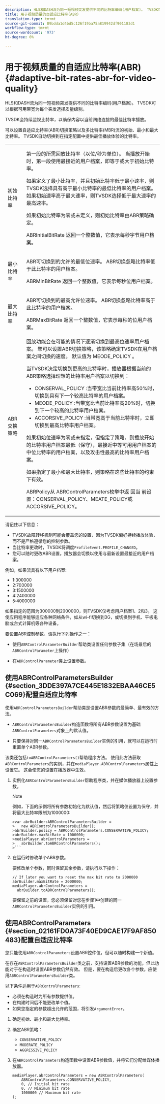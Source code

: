 ```yaml
---
description: HLS和DASH流为同一短视频突发提供不同的比特率编码(用户档案)。 TVSDK可以根据可用带宽为每个突发选择质量级别。
title: 用于视频质量的自适应比特率(ABR)
translation-type: tm+mt
source-git-commit: 89bdda1d4bd5c126f19ba75a819942df901183d1
workflow-type: tm+mt
source-wordcount: '973'
ht-degree: 0%

---
```



# 用于视频质量的自适应比特率(ABR){#adaptive-bit-rates-abr-for-video-quality}

HLS和DASH流为同一短视频突发提供不同的比特率编码(用户档案)。 TVSDK可以根据可用带宽为每个突发选择质量级别。

TVSDK会持续监视比特率，以确保内容以当前网络连接的最佳比特率播放。

可以设置自适应比特率(ABR)切换策略以及多比特率(MBR)流的初始、最小和最大比特率。 TVSDK自动切换到在指定配置中提供最佳播放体验的比特率。

<table id="table_AF838E082235406AA359BF1C1A77F85F"> 
 <tbody> 
  <tr> 
   <td colname="col01"> 初始比特率 </td> 
   <td colname="col2"> <p>第一段的所需回放比特率（以位/秒为单位）。 当播放开始时，第一段使用最接近的用户档案，即等于或大于初始比特率。 </p> <p> 如果定义了最小比特率，并且初始比特率低于最小速率，则TVSDK选择具有高于最小比特率的最低比特率的用户档案。 如果初始速率高于最大速率，则TVSDK选择低于最大速率的最高速率。 </p> <p>如果初始比特率为零或未定义，则初始比特率由ABR策略确定。 </p> <p> <span class="apiname"> ABRInitialBitRate </span> 返回一个整数值，它表示每秒字节用户档案。 </p> </td> 
  </tr> 
  <tr> 
   <td colname="col01"> 最小比特率 </td> 
   <td colname="col2"> <p>ABR可切换到的允许的最低位速率。 ABR切换忽略比特率低于此比特率的用户档案。 </p> <p> <span class="apiname"> ABRMinBitRate </span> 返回一个整数值，它表示每秒位用户档案。 </p> </td> 
  </tr> 
  <tr> 
   <td colname="col01"> 最大比特率 </td> 
   <td colname="col2"> <p>ABR可切换到的最高允许位速率。 ABR切换忽略比特率高于此比特率的用户档案。 </p> <p> <span class="apiname"> ABRMaxBitRate </span> 返回一个整数值，它表示每秒的位用户档案。 </p> </td> 
  </tr> 
  <tr> 
   <td colname="col01"> ABR交换策略 </td> 
   <td colname="col2"> 回放功能会在可能的情况下逐渐切换到最高位速率用户档案。 您可以设置ABR切换策略，该策略确定TVSDK在用户档案之间切换的速度。 默认值为<span class="codeph"> MEODE_POLICY </span>。 <p>当TVSDK决定切换到更高的比特率时，播放器根据当前的ABR策略选择理想的比特率用户档案以切换到： 
     <ul id="ul_058D0FFC944C476A83BB9E756B95DEBD"> 
      <li id="li_C690A12DC34C4754B01C2D0616FB6A0A"> <span class="codeph"> CONSERVAL_POLICY  </span>:当带宽比当前比特率高50%时，切换到具有下一个较高比特率的用户档案。 </li> 
      <li id="li_FF5BDB099B554940AC296938C7A12B81"> <span class="codeph"> MEODE_POLICY  </span>:当带宽比当前比特率高20%时，切换到下一个较高的比特率用户档案。 </li> 
      <li id="li_E602508429864C279BF78360E95718A6"> <span class="codeph"> ACCORSIVE_POLICY  </span>:当带宽高于当前比特率时，立即切换到最高比特率用户档案。 </li> 
     </ul> </p> <p>如果初始位速率为零或未指定，但指定了策略，则播放开始的比特率用户档案最低（保守），最接近中等可用用户档案的中位比特率的用户档案，以及攻击性最高的比特率用户档案。 </p> <p>如果指定了最小和最大比特率，则策略在这些比特率的约束下有效。 </p> <p> <span class="codeph"> ABRPolicy从 </span> ABRControlParameters枚举中返 <span class="codeph"> 回当 </span> 前设置：CONSERVAL_POLICY、MEATE_POLICY或ACCORSIVE_POLICY。 </p> </td> 
  </tr> 
 </tbody> 
</table>

请记住以下信息：

* TVSDK故障转移机制可能会覆盖您的设置，因为TVSDK偏好持续播放体验，而不是严格遵循您的控制参数。
* 当比特率更改时，TVSDK将调度`ProfileEvent.PROFILE_CHANGED`。
* 您可以随时更改ABR设置，播放器会切换以使用与最新设置最接近的用户档案。

例如，如果流具有以下用户档案:

* 1:300000
* 2:700000
* 3:1500000
* 4:2400000
* 5:4000000

如果指定的范围为300000到2000000，则TVSDK仅考虑用户档案1、2和3。 这使应用程序能够适应各种网络条件，如从wi-fi切换到3G，或切换到手机、平板电脑或台式计算机等各种设备。

要设置ABR控制参数，请执行下列操作之一：

* 使用`ABRControlParameterBuilder`帮助类设置任何参数子集（在场景后的`ABRControlParameter`上操作）

* 在`ABRControlParameter`类上设置参数。

## 使用ABRControlParametersBuilder {#section_3DDE397A7CE445E1832EBAA46CE5C069}配置自适应比特率

使用`ABRControlParametersBuilder`帮助类是设置ABR参数的最简单、最有效的方法。

* `ABRControlParametersBuilder`构造函数将所有ABR参数设置为基础`ABRControlParameters`对象上的默认值。

* 只要保持对同一`ABRControlParametersBuilder`实例的引用，就可以在运行时重置单个ABR参数。

该类还包括`toABRControlParameters()`帮助程序方法。 使用此方法获取`ABRControlParameters`的实例，并在`mediaPlayer.ABRControlParameters`属性上设置它。 这会使您的设置在播放器中生效。

1. 实例化`ABRControlParametersBuilder`帮助程序类，并在媒体播放器上设置参数。

   >[!NOTE]
   >
   >例如，下面的示例将所有参数初始化为默认值，然后将策略仅设置为保守，并将最大比特率限制为1000000:
   >
   >
   ```
   >var abrBuilder:ABRControlParametersBuilder =  
   >   new ABRControlParametersBuilder(); 
   >abrBuilder.policy = ABRControlParameters.CONSERVATIVE_POLICY; 
   >abrBuilder.maxBitRate = 1000000; 
   >mediaPlayer.abrControlParameters =  
   >   abrBuilder.toABRControlParameters();
   >```

1. 在运行时修改单个ABR参数。

   要修改单个参数，同时保留其余参数，请执行以下操作：

   ```
   // If later you want to reset the max bit rate to 2000000 
   abrBuilder.maxBitRate = 2000000; 
   mediaPlayer.abrControlParameters =  
     abrBuilder.toABRControlParameters();
   ```

   要保留之前的设置，您必须保留对您在步骤1中创建的同一`ABRControlParametersBuilder`实例的引用。

## 使用ABRControlParameters {#section_02161FD0A73F40ED9CAE17F9AF850483}配置自适应比特率

您只能使用`ABRControlParameters`设置ABR控件值，但可以随时构建一个新值。

在存在`ABRControlParametersBuilder`类之前，支持设置ABR参数的功能，但此功能对于在构造时设置ABR参数仍然有效。 但是，要在构造后更改各个参数，应使用`ABRControlParametersBuilder`类。

以下条件适用于`ABRControlParameters`:

* 必须在构造时为所有参数提供值。
* 在构建时间后不能更改单个值。
* 如果您指定的参数超出允许的范围，将引发`ArgumentError`。

1. 确定初始、最小和最大比特率。
1. 确定ABR策略：

   * `CONSERVATIVE_POLICY`
   * `MODERATE_POLICY`
   * `AGGRESSIVE_POLICY`

1. 在`ABRControlParameters`构造函数中设置ABR参数值，并将它们分配给媒体播放器。

   ```
   mediaPlayer.abrControlParameters = new ABRControlParameters( 
       ABRControlParameters.CONSERVATIVE_POLICY, 
       0, // Initial bit rate 
       0, // Minimum bit rate 
       1000000 // Maximum bit rate 
   );
   ```

